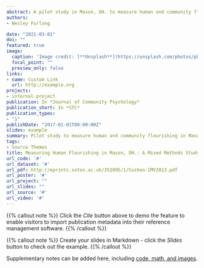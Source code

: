 ```yaml
---
abstract: A pilot study in Mason, OH. to measure human and community flourishing with primary and secondary data. Data is available on a census tract level and presented via dashboard (Power BI) with map layers created with ArcGIS. The survey is based on Harvard's Institute of Human Flourishing individual and community surveys. Secondary data includes the social vulnerability index, child opportunity index, life expectancy and mortality rates by age group on a tract level.
authors:
- Wesley Furlong

date: "2021-03-01"
doi: ""
featured: true
image:
  caption: 'Image credit: [**Unsplash**](https://unsplash.com/photos/pLCdAaMFLTE)'
  focal_point: ""
  preview_only: false
links:
- name: Custom Link
  url: http://example.org
projects:
- internal-project
publication: In *Journal of Community Psychology*
publication_short: In *STC*
publication_types:
- "1"
publishDate: "2017-01-01T00:00:00Z"
slides: example
summary: Pilot study to measure human and community flourishing in Mason, OH. with survey and secondary data on a census tract level.
tags:
- Source Themes
title: Measuring Human Flourishing in Mason, OH.: A Mixed Methods Study
url_code: '#'
url_dataset: '#'
url_pdf: http://eprints.soton.ac.uk/352095/1/Cushen-IMV2013.pdf
url_poster: '#'
url_project: ""
url_slides: ""
url_source: '#'
url_video: '#'
---
```


{{% callout note %}}
Click the *Cite* button above to demo the feature to enable visitors to import publication metadata into their reference management software.
{{% /callout %}}

{{% callout note %}}
Create your slides in Markdown - click the *Slides* button to check out the example.
{{% /callout %}}

Supplementary notes can be added here, including [code, math, and images](https://wowchemy.com/docs/writing-markdown-latex/).
